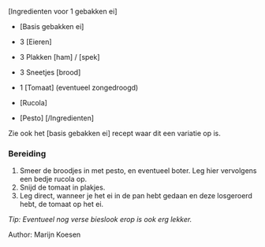 [Ingredienten voor 1 gebakken ei]
* [Basis gebakken ei]
* 3 [Eieren]
* 3 Plakken [ham] / [spek]
* 3 Sneetjes [brood]

* 1 [Tomaat] (eventueel zongedroogd)
* [Rucola]
* [Pesto]
[/Ingredienten]

Zie ook het [basis gebakken ei] recept waar dit een variatie op is.


### Bereiding

1. Smeer de broodjes in met pesto, en eventueel boter. Leg hier vervolgens een bedje rucola op.
2. Snijd de tomaat in plakjes.
3. Leg direct, wanneer je het ei in de pan hebt gedaan en deze losgeroerd hebt, de tomaat op het ei.

*Tip: Eventueel nog verse bieslook erop is ook erg lekker.* 

Author: Marijn Koesen